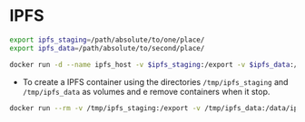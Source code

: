 # IPFS

```sh
export ipfs_staging=/path/absolute/to/one/place/
export ipfs_data=/path/absolute/to/second/place/

docker run -d --name ipfs_host -v $ipfs_staging:/export -v $ipfs_data:/data/ipfs -p 4001:4001 -p 4001:4001/udp -p 127.0.0.1:8080:8080 -p 127.0.0.1:5001:5001 ipfs/kubo:latest

```

- To create a IPFS container using the directories `/tmp/ipfs_staging` and `/tmp/ipfs_data` as volumes and e remove containers when it stop.

```sh
docker run --rm -v /tmp/ipfs_staging:/export -v /tmp/ipfs_data:/data/ipfs -p 4001:4001 -p 4001:4001/udp -p 127.0.0.1:8080:8080 -p 127.0.0.1:5001:5001 ipfs/kubo:latest
```
